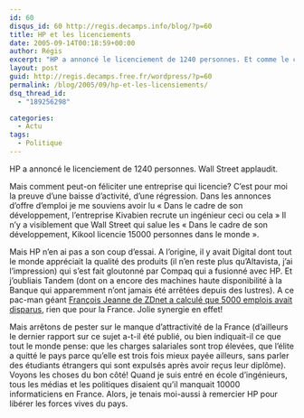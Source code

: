 ```yaml
---
id: 60
disqus_id: 60 http://regis.decamps.info/blog/?p=60
title: HP et les licenciements
date: 2005-09-14T00:18:59+00:00
author: Régis
excerpt: "HP a annoncé le licenciement de 1240 personnes. Et comme le chiffre d'affaire d'un employé de HP est de 500000$ quand celui d'un employé de Dell est près du double (900000$), Wall Street se réjouit de cette réduction d'effectif."
layout: post
guid: http://regis.decamps.free.fr/wordpress/?p=60
permalink: /blog/2005/09/hp-et-les-licensiements/
dsq_thread_id:
  - "189256298"

categories:
  - Actu
tags:
  - Politique
---
```

HP a annoncé le licenciement de 1240 personnes. Wall Street applaudit.

Mais comment peut-on féliciter une entreprise qui licencie? C’est pour moi la preuve d’une baisse d’activité, d’une régression. Dans les annonces d’offre d&#8217;emploi je me souviens avoir lu « Dans le cadre de son développement, l’entreprise Kivabien recrute un ingénieur ceci ou cela » Il n’y a visiblement que Wall Street qui salue les « Dans le cadre de son développement, Kikool licencie 15000 personnes dans le monde ».

Mais HP n’en ai pas a son coup d’essai. A l’origine, il y avait Digital dont tout le monde appréciait la qualité des produits (il n’en reste plus qu’Altavista, j’ai l’impression) qui s’est fait gloutonné par Compaq qui a fusionné avec HP. Et j’oubliais Tandem (dont on a encore des machines haute disponibilité à la Banque qui apparemment n’ont jamais été arrêtées depuis des lustres). A ce pac-man géant [François Jeanne de ZDnet a calculé que 5000 emplois avait disparus](http://blogs.zdnet.fr/index.php/2005/09/13/licenciements-chez-hp-une-grosse-erreur-de-calculette/), rien que pour la France. Jolie synergie en effet!

Mais arrêtons de pester sur le manque d’attractivité de la France (d’ailleurs le dernier rapport sur ce sujet a-t-il été publié, ou bien indiquait-il ce que tout le monde pense: que les charges salariales sont trop élevées, que l’élite a quitté le pays parce qu’elle est trois fois mieux payée ailleurs, sans parler des étudiants étrangers qui sont expulsés après avoir reçus leur diplôme). Voyons les choses du bon côté! Quand je suis entré en école d’ingénieurs, tous les médias et les politiques disaient qu’il manquait 10000 informaticiens en France. Alors, je tenais moi-aussi à remercier HP pour libérer les forces vives du pays.
